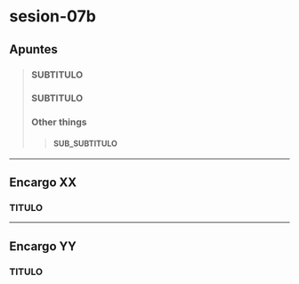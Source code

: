 # sesion-07b

## Apuntes
>
> ### SUBTITULO
>
> ### SUBTITULO
>
> ### Other things
>
>> #### SUB_SUBTITULO
-----------------------------------------------------------------------------------------------------------
## Encargo XX
### TITULO
>
>
-----------------------------------------------------------------------------------------------------------
## Encargo YY
### TITULO
>
>
